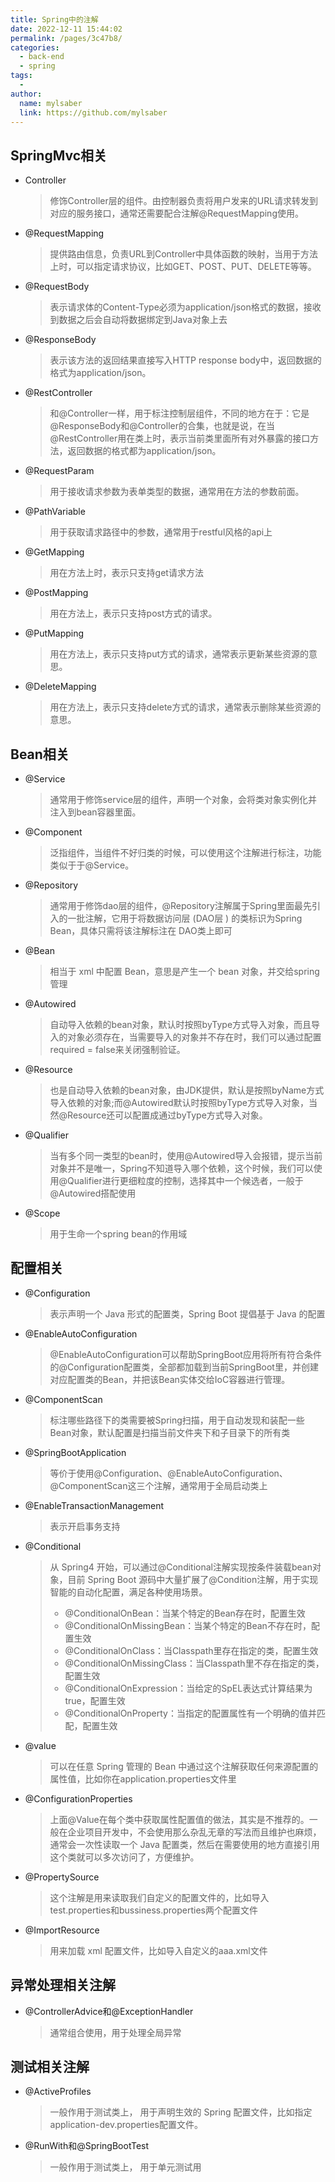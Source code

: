 ```yaml
---
title: Spring中的注解
date: 2022-12-11 15:44:02
permalink: /pages/3c47b8/
categories:
  - back-end
  - spring
tags:
  - 
author: 
  name: mylsaber
  link: https://github.com/mylsaber
---
```

## SpringMvc相关

- Controller

  > 修饰Controller层的组件。由控制器负责将用户发来的URL请求转发到对应的服务接口，通常还需要配合注解@RequestMapping使用。

- @RequestMapping

  > 提供路由信息，负责URL到Controller中具体函数的映射，当用于方法上时，可以指定请求协议，比如GET、POST、PUT、DELETE等等。

- @RequestBody

  > 表示请求体的Content-Type必须为application/json格式的数据，接收到数据之后会自动将数据绑定到Java对象上去

- @ResponseBody

  > 表示该方法的返回结果直接写入HTTP response body中，返回数据的格式为application/json。

- @RestController

  > 和@Controller一样，用于标注控制层组件，不同的地方在于：它是@ResponseBody和@Controller的合集，也就是说，在当@RestController用在类上时，表示当前类里面所有对外暴露的接口方法，返回数据的格式都为application/json。

- @RequestParam

  > 用于接收请求参数为表单类型的数据，通常用在方法的参数前面。

- @PathVariable

  > 用于获取请求路径中的参数，通常用于restful风格的api上

- @GetMapping

  > 用在方法上时，表示只支持get请求方法

- @PostMapping

  > 用在方法上，表示只支持post方式的请求。

- @PutMapping

  > 用在方法上，表示只支持put方式的请求，通常表示更新某些资源的意思。

- @DeleteMapping

  > 用在方法上，表示只支持delete方式的请求，通常表示删除某些资源的意思。

## Bean相关

- @Service

  > 通常用于修饰service层的组件，声明一个对象，会将类对象实例化并注入到bean容器里面。

- @Component

  > 泛指组件，当组件不好归类的时候，可以使用这个注解进行标注，功能类似于于@Service。

- @Repository

  > 通常用于修饰dao层的组件，@Repository注解属于Spring里面最先引入的一批注解，它用于将数据访问层 (DAO层 ) 的类标识为Spring Bean，具体只需将该注解标注在 DAO类上即可

- @Bean

  > 相当于 xml 中配置 Bean，意思是产生一个 bean 对象，并交给spring管理

- @Autowired

  > 自动导入依赖的bean对象，默认时按照byType方式导入对象，而且导入的对象必须存在，当需要导入的对象并不存在时，我们可以通过配置required = false来关闭强制验证。

- @Resource

  > 也是自动导入依赖的bean对象，由JDK提供，默认是按照byName方式导入依赖的对象;而@Autowired默认时按照byType方式导入对象，当然@Resource还可以配置成通过byType方式导入对象。

- @Qualifier

  > 当有多个同一类型的bean时，使用@Autowired导入会报错，提示当前对象并不是唯一，Spring不知道导入哪个依赖，这个时候，我们可以使用@Qualifier进行更细粒度的控制，选择其中一个候选者，一般于@Autowired搭配使用

- @Scope

  > 用于生命一个spring bean的作用域

## 配置相关

- @Configuration

  > 表示声明一个 Java 形式的配置类，Spring Boot 提倡基于 Java 的配置

- @EnableAutoConfiguration

  > @EnableAutoConfiguration可以帮助SpringBoot应用将所有符合条件的@Configuration配置类，全部都加载到当前SpringBoot里，并创建对应配置类的Bean，并把该Bean实体交给IoC容器进行管理。

- @ComponentScan

  > 标注哪些路径下的类需要被Spring扫描，用于自动发现和装配一些Bean对象，默认配置是扫描当前文件夹下和子目录下的所有类

- @SpringBootApplication

  > 等价于使用@Configuration、@EnableAutoConfiguration、@ComponentScan这三个注解，通常用于全局启动类上

- @EnableTransactionManagement

  > 表示开启事务支持

- @Conditional

  > 从 Spring4 开始，可以通过@Conditional注解实现按条件装载bean对象，目前 Spring Boot 源码中大量扩展了@Condition注解，用于实现智能的自动化配置，满足各种使用场景。
  >
  > - @ConditionalOnBean：当某个特定的Bean存在时，配置生效
  > - @ConditionalOnMissingBean：当某个特定的Bean不存在时，配置生效
  > - @ConditionalOnClass：当Classpath里存在指定的类，配置生效
  > - @ConditionalOnMissingClass：当Classpath里不存在指定的类，配置生效
  > - @ConditionalOnExpression：当给定的SpEL表达式计算结果为true，配置生效
  > - @ConditionalOnProperty：当指定的配置属性有一个明确的值并匹配，配置生效

- @value

  > 可以在任意 Spring 管理的 Bean 中通过这个注解获取任何来源配置的属性值，比如你在application.properties文件里

- @ConfigurationProperties

  > 上面@Value在每个类中获取属性配置值的做法，其实是不推荐的。一般在企业项目开发中，不会使用那么杂乱无章的写法而且维护也麻烦，通常会一次性读取一个 Java 配置类，然后在需要使用的地方直接引用这个类就可以多次访问了，方便维护。

- @PropertySource

  > 这个注解是用来读取我们自定义的配置文件的，比如导入test.properties和bussiness.properties两个配置文件

- @ImportResource

  > 用来加载 xml 配置文件，比如导入自定义的aaa.xml文件

## 异常处理相关注解

- @ControllerAdvice和@ExceptionHandler

  > 通常组合使用，用于处理全局异常

## 测试相关注解

- @ActiveProfiles

  > 一般作用于测试类上， 用于声明生效的 Spring 配置文件，比如指定application-dev.properties配置文件。

- @RunWith和@SpringBootTest

  > 一般作用于测试类上， 用于单元测试用